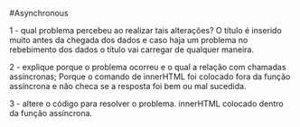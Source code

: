 #Asynchronous

1 - qual problema percebeu ao realizar tais alterações?
O título é inserido muito antes da chegada dos dados e caso haja um problema no rebebimento dos dados o título vai carregar de qualquer maneira.

2 - explique porque o problema ocorreu e o qual a relação com chamadas assíncronas;
Porque o comando de innerHTML foi colocado fora da função assíncrona e não checa se a resposta foi bem ou mal sucedida.

3 - altere o código para resolver o problema.
innerHTML colocado dentro da função assíncrona.
